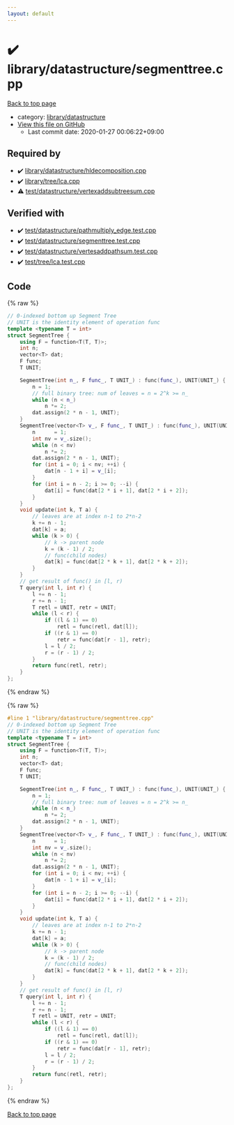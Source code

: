 ```yaml
---
layout: default
---
```


<!-- mathjax config similar to math.stackexchange -->
<script type="text/javascript" async
  src="https://cdnjs.cloudflare.com/ajax/libs/mathjax/2.7.5/MathJax.js?config=TeX-MML-AM_CHTML">
</script>
<script type="text/x-mathjax-config">
  MathJax.Hub.Config({
    TeX: { equationNumbers: { autoNumber: "AMS" }},
    tex2jax: {
      inlineMath: [ ['$','$'] ],
      processEscapes: true
    },
    "HTML-CSS": { matchFontHeight: false },
    displayAlign: "left",
    displayIndent: "2em"
  });
</script>

<script type="text/javascript" src="https://cdnjs.cloudflare.com/ajax/libs/jquery/3.4.1/jquery.min.js"></script>
<script src="https://cdn.jsdelivr.net/npm/jquery-balloon-js@1.1.2/jquery.balloon.min.js" integrity="sha256-ZEYs9VrgAeNuPvs15E39OsyOJaIkXEEt10fzxJ20+2I=" crossorigin="anonymous"></script>
<script type="text/javascript" src="../../../assets/js/copy-button.js"></script>
<link rel="stylesheet" href="../../../assets/css/copy-button.css" />


# :heavy_check_mark: library/datastructure/segmenttree.cpp

<a href="../../../index.html">Back to top page</a>

* category: <a href="../../../index.html#94df14f08811b32e8e383a2a55f0c6c5">library/datastructure</a>
* <a href="{{ site.github.repository_url }}/blob/master/library/datastructure/segmenttree.cpp">View this file on GitHub</a>
    - Last commit date: 2020-01-27 00:06:22+09:00




## Required by

* :heavy_check_mark: <a href="hldecomposition.cpp.html">library/datastructure/hldecomposition.cpp</a>
* :heavy_check_mark: <a href="../tree/lca.cpp.html">library/tree/lca.cpp</a>
* :warning: <a href="../../test/datastructure/vertexaddsubtreesum.cpp.html">test/datastructure/vertexaddsubtreesum.cpp</a>


## Verified with

* :heavy_check_mark: <a href="../../../verify/test/datastructure/pathmultiply_edge.test.cpp.html">test/datastructure/pathmultiply_edge.test.cpp</a>
* :heavy_check_mark: <a href="../../../verify/test/datastructure/segmenttree.test.cpp.html">test/datastructure/segmenttree.test.cpp</a>
* :heavy_check_mark: <a href="../../../verify/test/datastructure/vertesaddpathsum.test.cpp.html">test/datastructure/vertesaddpathsum.test.cpp</a>
* :heavy_check_mark: <a href="../../../verify/test/tree/lca.test.cpp.html">test/tree/lca.test.cpp</a>


## Code

<a id="unbundled"></a>
{% raw %}
```cpp
// 0-indexed bottom up Segment Tree
// UNIT is the identity element of operation func
template <typename T = int>
struct SegmentTree {
    using F = function<T(T, T)>;
    int n;
    vector<T> dat;
    F func;
    T UNIT;

    SegmentTree(int n_, F func_, T UNIT_) : func(func_), UNIT(UNIT_) {
        n = 1;
        // full binary tree: num of leaves = n = 2^k >= n_
        while (n < n_)
            n *= 2;
        dat.assign(2 * n - 1, UNIT);
    }
    SegmentTree(vector<T> v_, F func_, T UNIT_) : func(func_), UNIT(UNIT_) {
        n      = 1;
        int nv = v_.size();
        while (n < nv)
            n *= 2;
        dat.assign(2 * n - 1, UNIT);
        for (int i = 0; i < nv; ++i) {
            dat[n - 1 + i] = v_[i];
        }
        for (int i = n - 2; i >= 0; --i) {
            dat[i] = func(dat[2 * i + 1], dat[2 * i + 2]);
        }
    }
    void update(int k, T a) {
        // leaves are at index n-1 to 2*n-2
        k += n - 1;
        dat[k] = a;
        while (k > 0) {
            // k -> parent node
            k = (k - 1) / 2;
            // func(child nodes)
            dat[k] = func(dat[2 * k + 1], dat[2 * k + 2]);
        }
    }
    // get result of func() in [l, r)
    T query(int l, int r) {
        l += n - 1;
        r += n - 1;
        T retl = UNIT, retr = UNIT;
        while (l < r) {
            if ((l & 1) == 0)
                retl = func(retl, dat[l]);
            if ((r & 1) == 0)
                retr = func(dat[r - 1], retr);
            l = l / 2;
            r = (r - 1) / 2;
        }
        return func(retl, retr);
    }
};

```
{% endraw %}

<a id="bundled"></a>
{% raw %}
```cpp
#line 1 "library/datastructure/segmenttree.cpp"
// 0-indexed bottom up Segment Tree
// UNIT is the identity element of operation func
template <typename T = int>
struct SegmentTree {
    using F = function<T(T, T)>;
    int n;
    vector<T> dat;
    F func;
    T UNIT;

    SegmentTree(int n_, F func_, T UNIT_) : func(func_), UNIT(UNIT_) {
        n = 1;
        // full binary tree: num of leaves = n = 2^k >= n_
        while (n < n_)
            n *= 2;
        dat.assign(2 * n - 1, UNIT);
    }
    SegmentTree(vector<T> v_, F func_, T UNIT_) : func(func_), UNIT(UNIT_) {
        n      = 1;
        int nv = v_.size();
        while (n < nv)
            n *= 2;
        dat.assign(2 * n - 1, UNIT);
        for (int i = 0; i < nv; ++i) {
            dat[n - 1 + i] = v_[i];
        }
        for (int i = n - 2; i >= 0; --i) {
            dat[i] = func(dat[2 * i + 1], dat[2 * i + 2]);
        }
    }
    void update(int k, T a) {
        // leaves are at index n-1 to 2*n-2
        k += n - 1;
        dat[k] = a;
        while (k > 0) {
            // k -> parent node
            k = (k - 1) / 2;
            // func(child nodes)
            dat[k] = func(dat[2 * k + 1], dat[2 * k + 2]);
        }
    }
    // get result of func() in [l, r)
    T query(int l, int r) {
        l += n - 1;
        r += n - 1;
        T retl = UNIT, retr = UNIT;
        while (l < r) {
            if ((l & 1) == 0)
                retl = func(retl, dat[l]);
            if ((r & 1) == 0)
                retr = func(dat[r - 1], retr);
            l = l / 2;
            r = (r - 1) / 2;
        }
        return func(retl, retr);
    }
};

```
{% endraw %}

<a href="../../../index.html">Back to top page</a>

